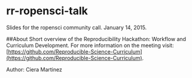 # rr-ropensci-talk
Slides for the ropensci community call. January 14, 2015.

##About
Short overview of the Reproducibility Hackathon: Workflow and Curriculum Development.  For more information on the meeting visit:
[https://github.com/Reproducible-Science-Curriculum](https://github.com/Reproducible-Science-Curriculum).

Author: Ciera Martinez


